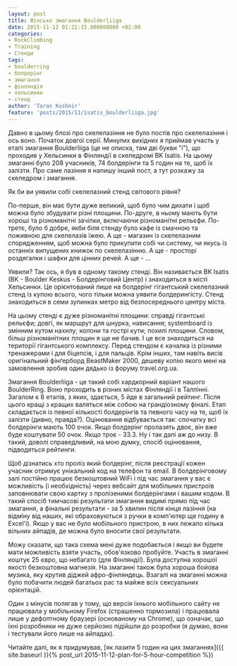 ```yaml
---
layout: post
title: Фінське змагання Boulderliiga
date: 2015-11-12 01:22:15.000000000 +02:00
categories:
- RockClimbing
- Training
- Стенди
tags:
- boulderring
- болдерінг
- змагання
- фінляндія
- хельсинки
- стенд
author: 'Taras Kushnir'
feature: 'posts/2015/11/isatis_boulderliiga.jpg'
---
```


Давно в цьому блозі про скелелазіння не було постів про скелелазіння і ось воно. Початок довгої серії. Минулих вихідних я приймав участь у етапі змагання Boulderliiga (це не описка, там дві букви "i"), що проходив у Хельсинки в Фінляндії в скеледромі BK Isatis. На цьому змаганні було 208 учасників, 74 болдерінги та 5 годин на те, щоб їх залізти. Про саме лазіння я напишу інший пост, а тут розкажу за скеледром і змагання.

<!--more-->

Як би ви уявили собі скелелазний стенд світового рівня?

По-перше, він має бути дуже великий, щоб було чим дихати і щоб можна було збудувати різні площини. По-друге, в ньому мають бути хороші та різноманітні зачіпки, включаючи різноманітні рельєфи. По-третє, було б добре, якби біля стенду було кафе із смачною та поживною для скелелазів їжею. А ще - магазин із скелелазним спорядженням, щоб можна було прикупити собі чи систему, чи якусь із останніх випущених книжок по скелелазінню. А ще - просторі роздягалки і шафки для цінних речей. А ще - ...

Уявили? Так ось, я був в одному такому стенді. Він називається BK Isatis (BK - Boulder Keskus - Болдерінговий Центр) і знаходиться в місті Хельсинки. Це орієнтований лише на болдерінг гігантський скелелазний стенд із купою всього, чого тільки можна уявити болдерингісту. Стенд знаходиться в семи зупинках метро від безпосереднього центру міста.

На цьому стенді є дуже різноманітні площини: справді гігантські рельєфи; довгі, як маршрут для шнурка, нависання; systemboard із змінним кутом нахилу; колони та гострі кути; похилі площини. Словом, більш різноманітних площин я ще не бачив. І це все знаходиться на території гігантського комплексу. Перед стендом є качалка із різними тренажерами і для біцепсів, і для пальців. Крім інших, там навіть висів оригінальний фінґерборд BeastMaker 2000, дешеву копію якого мені на замовлення зробив один дядько із форуму travel.org.ua.

Змагання Boulderliiga - це такий собі хардкорний варіант нашого BoulderRing. Воно проходить в різних містах Фінляндії і в Таллінні. Загалом є 8 етапів, з яких, здається, 5 йде в загальний рейтинг. Після цього кращі з кращих валяться між собою на грандіозному фіналі. Етап складається із певної кількості болдерінгів та певного часу на те, щоб їх залізти (дивно, правда?). Оцінювання відбувається так: спочатку всі болдерінги мають 100 очок. Якщо болдерінг пролазять двоє, він вже буде коштувати 50 очок. Якщо троє - 33.3. Ну і так далі аж до низу. В такий, доволі справедливий, на мою думку, спосіб оцінювання, підводяться рейтинги.

Щоб дізнатись хто проліз який болдерінг, після реєстрації кожен учасник отримує унікальний код на телефон та email. В болдерінговому залі постійно працює безкоштовний WiFi і під час змагання у вас є можливість (і необхідність) через вебсайт для мобільних пристроїв заповнювати свою картку з пролізеними болдерінгами і вашим кодом. В такий спосіб тимчасові результати змагання видимі прямо під час змагання, а фінальні результати - за 5 хвилин після кінця лазіння (на відміну від наших, які обраховуються з ручки в комп'ютер ще годину в Excel'і). Якщо у вас не було мобільного пристрою, в них лежало кілька вільних айпадів, де можна було вносити свої результати.

Можу сказати, що така схема мені дуже подобається і якщо ви будете мати можливість взяти участь, обов'язково пробуйте. Участь в змаганні коштує 25 євро, що небагато (для Фінляндії). Була доступна хорошої якості безкоштовна магнезія. На змаганні також була хороша бойова музика, яку крутив діджей афро-фінляндець. Взагалі на змаганні можна було побачити людей багатьох рас та майже всіх сексуальних орієнтацій.

Один з мінусів полягав у тому, що версія їхнього мобільного сайту не працювала у мобільному Firefox (страшенно тормозила) і працювала лише у дефолтному браузері (основаному на Chrome), що означає, що їхні розробники не дуже серйозно підійшли до розробки (я думаю, вони і тестували його лише на айпадах).

Читайте далі, як я придумував, [як лазити 5 годин на цих змаганнях]({{ site.baseurl }}{% post_url 2015-11-12-plan-for-5-hour-competition %})
